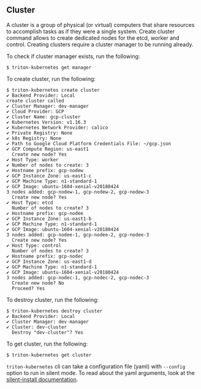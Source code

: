 ## Cluster

A cluster is a group of physical (or virtual) computers that share resources to accomplish tasks as if they were a single system.
Create cluster command allows to create dedicated nodes for the etcd, worker and control. Creating clusters require a cluster manager to be running already.

To check if cluster manager exists, run the following:

```
$ triton-kubernetes get manager
```

To create cluster, run the following:

```
$ triton-kubernetes create cluster
✔ Backend Provider: Local
create cluster called
✔ Cluster Manager: dev-manager
✔ Cloud Provider: GCP
✔ Cluster Name: gcp-cluster
✔ Kubernetes Version: v1.16.3
✔ Kubernetes Network Provider: calico
✔ Private Registry: None
✔ k8s Registry: None
✔ Path to Google Cloud Platform Credentials File: ~/gcp.json
✔ GCP Compute Region: us-east1
  Create new node? Yes
✔ Host Type: worker
✔ Number of nodes to create: 3
✔ Hostname prefix: gcp-nodew
✔ GCP Instance Zone: us-east1-c
✔ GCP Machine Type: n1-standard-1
✔ GCP Image: ubuntu-1604-xenial-v20180424
3 nodes added: gcp-nodew-1, gcp-nodew-2, gcp-nodew-3
  Create new node? Yes
✔ Host Type: etcd
  Number of nodes to create? 3
✔ Hostname prefix: gcp-nodee
✔ GCP Instance Zone: us-east1-b
✔ GCP Machine Type: n1-standard-1
✔ GCP Image: ubuntu-1604-xenial-v20180424
3 nodes added: gcp-nodee-1, gcp-nodee-2, gcp-nodee-3
  Create new node? Yes
✔ Host Type: control
  Number of nodes to create? 3
✔ Hostname prefix: gcp-nodec
✔ GCP Instance Zone: us-east1-d
✔ GCP Machine Type: n1-standard-1
✔ GCP Image: ubuntu-1604-xenial-v20180424
3 nodes added: gcp-nodec-1, gcp-nodec-2, gcp-nodec-3
  Create new node? No
  Proceed? Yes
```
To destroy cluster, run the following:

```
$ triton-kubernetes destroy cluster
✔ Backend Provider: Local
✔ Cluster Manager: dev-manager
✔ Cluster: dev-cluster
  Destroy "dev-cluster"? Yes
```

To get cluster, run the following:

```
$ triton-kubernetes get cluster
```


`triton-kubernetes` cli can take a configuration file (yaml) with `--config` option to run in silent mode. To read about the yaml arguments, look at the [silent-install documentation](https://github.com/joyent/triton-kubernetes/tree/master/docs/guide/silent-install-yaml.md).